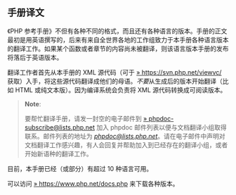 手册译文
--------

《PHP
参考手册》不但有各种不同的格式，而且还有各种语言的版本。手册的正文最初是用英语撰写的，后来有来自全世界各地的工作组致力于本手册各种语言版本的翻译工作。如果某个函数或者章节的内容尚未被翻译，则该语言版本手册的发布将落后于英语版本。

翻译工作者首先从本手册的 XML 源代码（可于
<a href="https://svn.php.net/viewvc/" class="link external">» https://svn.php.net/viewvc/</a>
获取）入手，将这些源代码翻译成他们的母语。*不要*从生成后的版本开始翻译（比如
HTML 或纯文本版）。因为编译系统会负责将 XML 源代码转换成可阅读版本。

> **Note**:
>
> 要帮忙翻译手册，请发一封空的电子邮件到
> <a href="mailto:phpdoc-subscribe@lists.php.net" class="link external">» phpdoc-subscribe@lists.php.net</a>
> 加入 phpdoc 邮件列表以便与文档翻译小组取得联系。邮件列表的地址为
> *phpdoc@lists.php.net*。请在电子邮件中声明对文档翻译工作感兴趣，有人会回复并帮助加入到已经存在的翻译小组，或者开始新语种的翻译工作。

目前，本手册已经（或部分）有超过 10 种语言可用。

可以访问
<a href="https://www.php.net/docs.php" class="link external">» https://www.php.net/docs.php</a>
来下载各种版本。
